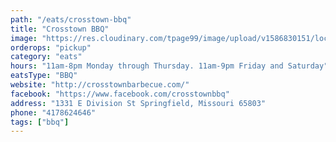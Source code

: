 ```yaml
---
path: "/eats/crosstown-bbq"
title: "Crosstown BBQ"
image: "https://res.cloudinary.com/tpage99/image/upload/v1586830151/local417eats/local417eatslogo.png"
orderops: "pickup"
category: "eats"
hours: "11am-8pm Monday through Thursday. 11am-9pm Friday and Saturday"
eatsType: "BBQ"
website: "http://crosstownbarbecue.com/"
facebook: "https://www.facebook.com/crosstownbbq"
address: "1331 E Division St Springfield, Missouri 65803"
phone: "4178624646"
tags: ["bbq"]
---
```

